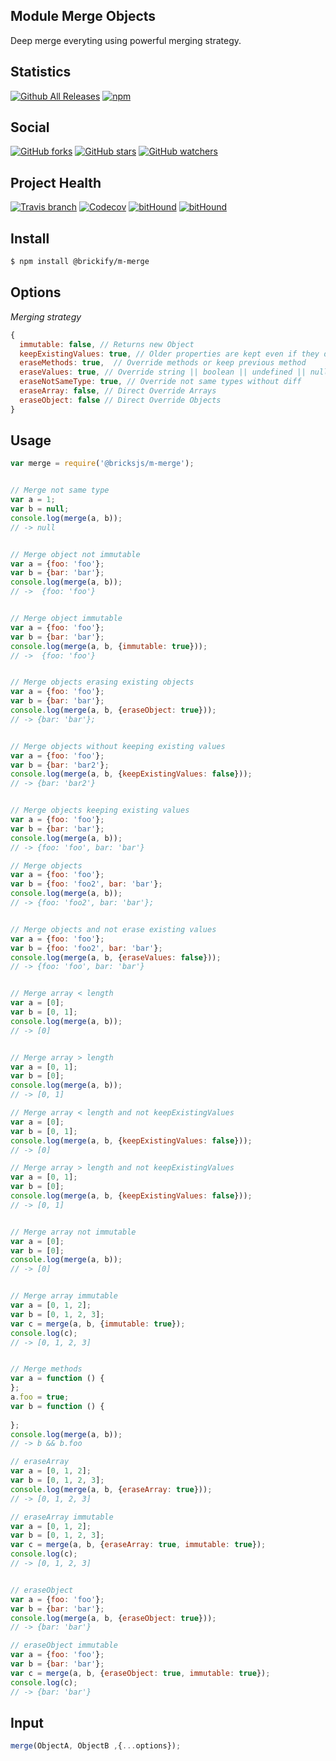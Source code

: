 ## Module Merge Objects

Deep merge everyting using powerful merging strategy.

## Statistics

[![Github All Releases](https://img.shields.io/github/downloads/brickifyjs/module-merge/total.svg?style=flat-square)](https://github.com/brickifyjs/module-merge)
[![npm](https://img.shields.io/npm/dt/@brickify/m-merge.svg?style=flat-square)](https://www.npmjs.com/package/@brickify/m-merge)

## Social
[![GitHub forks](https://img.shields.io/github/forks/brickifyjs/module-merge.svg?label=Fork&style=flat-square)](https://github.com/brickifyjs/module-merge)
[![GitHub stars](https://img.shields.io/github/stars/brickifyjs/module-merge.svg?label=Stars&style=flat-square)](https://github.com/brickifyjs/module-merge)
[![GitHub watchers](https://img.shields.io/github/watchers/brickifyjs/module-merge.svg?label=Watch&style=flat-square)](https://github.com/brickifyjs/module-merge)

## Project Health

[![Travis branch](https://img.shields.io/travis/brickifyjs/module-merge/master.svg?style=flat-square)](https://travis-ci.org/brickifyjs/module-merge)
[![Codecov](https://img.shields.io/codecov/c/github/brickifyjs/module-merge.svg?style=flat-square)](https://codecov.io/gh/brickifyjs/module-merge)
[![bitHound](https://img.shields.io/bithound/dependencies/github/brickifyjs/module-merge.svg?style=flat-square)](https://www.bithound.io/github/brickifyjs/module-merge/master/dependencies/npm)
[![bitHound](https://img.shields.io/bithound/devDependencies/github/brickifyjs/module-merge.svg?style=flat-square)](https://www.bithound.io/github/brickifyjs/module-merge/master/dependencies/npm)

## Install

```bash
$ npm install @brickify/m-merge
```

## Options

*Merging strategy*

```js
{
  immutable: false, // Returns new Object
  keepExistingValues: true, // Older properties are kept even if they didn't exist in the new object
  eraseMethods: true,  // Override methods or keep previous method
  eraseValues: true, // Override string || boolean || undefined || null
  eraseNotSameType: true, // Override not same types without diff
  eraseArray: false, // Direct Override Arrays
  eraseObject: false // Direct Override Objects
}
```

## Usage

```js
var merge = require('@bricksjs/m-merge');


// Merge not same type
var a = 1;
var b = null;
console.log(merge(a, b));
// -> null


// Merge object not immutable
var a = {foo: 'foo'};
var b = {bar: 'bar'};
console.log(merge(a, b));
// ->  {foo: 'foo'}


// Merge object immutable
var a = {foo: 'foo'};
var b = {bar: 'bar'};
console.log(merge(a, b, {immutable: true}));
// ->  {foo: 'foo'}


// Merge objects erasing existing objects
var a = {foo: 'foo'};
var b = {bar: 'bar'};
console.log(merge(a, b, {eraseObject: true}));
// -> {bar: 'bar'};


// Merge objects without keeping existing values
var a = {foo: 'foo'};
var b = {bar: 'bar2'};
console.log(merge(a, b, {keepExistingValues: false}));
// -> {bar: 'bar2'}


// Merge objects keeping existing values
var a = {foo: 'foo'};
var b = {bar: 'bar'};
console.log(merge(a, b));
// -> {foo: 'foo', bar: 'bar'}

// Merge objects
var a = {foo: 'foo'};
var b = {foo: 'foo2', bar: 'bar'};
console.log(merge(a, b));
// -> {foo: 'foo2', bar: 'bar'};


// Merge objects and not erase existing values
var a = {foo: 'foo'};
var b = {foo: 'foo2', bar: 'bar'};
console.log(merge(a, b, {eraseValues: false}));
// -> {foo: 'foo', bar: 'bar'}


// Merge array < length
var a = [0];
var b = [0, 1];
console.log(merge(a, b));
// -> [0]


// Merge array > length
var a = [0, 1];
var b = [0];
console.log(merge(a, b));
// -> [0, 1]

// Merge array < length and not keepExistingValues
var a = [0];
var b = [0, 1];
console.log(merge(a, b, {keepExistingValues: false}));
// -> [0]

// Merge array > length and not keepExistingValues
var a = [0, 1];
var b = [0];
console.log(merge(a, b, {keepExistingValues: false}));
// -> [0, 1]


// Merge array not immutable
var a = [0];
var b = [0];
console.log(merge(a, b));
// -> [0]


// Merge array immutable
var a = [0, 1, 2];
var b = [0, 1, 2, 3];
var c = merge(a, b, {immutable: true});
console.log(c);
// -> [0, 1, 2, 3]


// Merge methods
var a = function () {
};
a.foo = true;
var b = function () {
    
};
console.log(merge(a, b));
// -> b && b.foo

// eraseArray
var a = [0, 1, 2];
var b = [0, 1, 2, 3];
console.log(merge(a, b, {eraseArray: true}));
// -> [0, 1, 2, 3]

// eraseArray immutable
var a = [0, 1, 2];
var b = [0, 1, 2, 3];
var c = merge(a, b, {eraseArray: true, immutable: true});
console.log(c);
// -> [0, 1, 2, 3]


// eraseObject
var a = {foo: 'foo'};
var b = {bar: 'bar'};
console.log(merge(a, b, {eraseObject: true}));
// -> {bar: 'bar'}

// eraseObject immutable
var a = {foo: 'foo'};
var b = {bar: 'bar'};
var c = merge(a, b, {eraseObject: true, immutable: true});
console.log(c);
// -> {bar: 'bar'}

```

## Input

```js
merge(ObjectA, ObjectB ,{...options});
```
